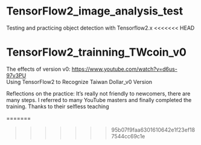 # TensorFlow2_image_analysis_test
Testing and practicing object detection with Tensorflow2.x
<<<<<<< HEAD

#  TensorFlow2_trainning_TWcoin_v0
The effects of version v0: https://www.youtube.com/watch?v=d6us-97v3PU  
Using TensorFlow2 to Recognize Taiwan Dollar_v0 Version  

Reflections on the practice: It’s really not friendly to newcomers, there are many steps. I referred to many YouTube masters and finally completed the training. Thanks to their selfless teaching

=======
>>>>>>> 95b07f9faa6301610642e1f23ef187544cc69c1e
